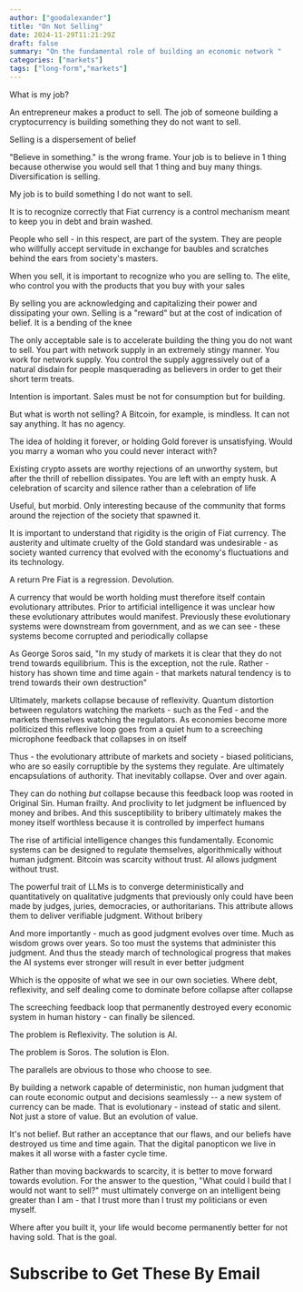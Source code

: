 ```yaml
---
author: ["goodalexander"]
title: "On Not Selling"
date: 2024-11-29T11:21:29Z
draft: false
summary: "On the fundamental role of building an economic network "
categories: ["markets"]
tags: ["long-form","markets"]
---
```

What is my job?

An entrepreneur makes a product to sell. The job of someone building a cryptocurrency is building something they do not want to sell. 

Selling is a dispersement of belief 

"Believe in something." is the wrong frame. Your job is to believe in 1 thing because otherwise you would sell that 1 thing and buy many things. Diversification is selling. 

My job is to build something I do not want to sell. 

It is to recognize correctly that Fiat currency is a control mechanism meant to keep you in debt and brain washed. 

People who sell - in this respect, are part of the system. They are people who willfully accept servitude in exchange for baubles and scratches behind the ears from society's masters. 

When you sell, it is important to recognize who you are selling to. The elite, who control you with the products that you buy with your sales

By selling you are acknowledging and capitalizing their power and dissipating your own. Selling is a "reward" but at the cost of indication of belief. It is a bending of the knee

The only acceptable sale is to accelerate building the thing you do not want to sell. You part with network supply in an extremely stingy manner. You work for network supply. You control the supply aggressively out of a natural disdain for people masquerading as believers in order to get their short term treats. 

Intention is important. Sales must be not for consumption but for building. 

But what is worth not selling? A Bitcoin, for example, is mindless. It can not say anything. It has no agency. 

The idea of holding it forever, or holding Gold forever is unsatisfying. Would you marry a woman who you could never interact with? 

Existing crypto assets are worthy rejections of an unworthy system, but after the thrill of rebellion dissipates. You are left with an empty husk. A celebration of scarcity and silence rather than a celebration of life

Useful, but morbid. Only interesting because of the community that forms around the rejection of the society that spawned it.

It is important to understand that  rigidity is the origin of Fiat currency. The austerity and ultimate cruelty of the Gold standard was undesirable - as society wanted currency that evolved with the economy's fluctuations and its technology. 

A return Pre Fiat is a regression. Devolution. 

A currency that would be worth holding must therefore itself contain evolutionary attributes. Prior to artificial intelligence it was unclear how these evolutionary attributes would manifest. Previously these evolutionary systems were downstream from government, and as we can see - these systems become corrupted and periodically collapse

As George Soros said, "In my study of markets it is clear that they do not trend towards equilibrium. This is the exception, not the rule. Rather - history has shown time and time again - that markets natural tendency is to trend towards their own destruction"

Ultimately, markets collapse because of reflexivity. Quantum distortion between regulators watching the markets - such as the Fed - and the markets themselves watching the regulators. As economies become more politicized this reflexive loop goes from a quiet hum to a screeching microphone feedback that collapses in on itself 

Thus - the evolutionary attribute of markets and society - biased politicians, who are so easily corruptible by the systems they regulate. Are ultimately encapsulations of authority. That inevitably collapse. Over and over again. 

They can do nothing *but* collapse because this feedback loop was rooted in Original Sin. Human frailty. And proclivity to let judgment be influenced by money and bribes. And this susceptibility to bribery ultimately makes the money itself worthless because it is controlled by imperfect humans 

The rise of artificial intelligence changes this fundamentally. Economic systems can be designed to regulate themselves, algorithmically without human judgment. Bitcoin was scarcity without trust. AI allows judgment without trust. 

The powerful trait of LLMs is to converge deterministically and quantitatively on qualitative judgments that previously only could have been made by judges, juries, democracies, or authoritarians. This attribute allows them to deliver verifiable judgment. Without bribery 

And more importantly - much as good judgment evolves over time. Much as wisdom grows over years. So too must the systems that administer this judgment. And thus the steady march of technological progress that makes the AI systems ever stronger will result in ever better judgment

Which is the opposite of what we see in our own societies. Where debt, reflexivity, and self dealing come to dominate before collapse after collapse 

The screeching feedback loop that permanently destroyed every economic system in human history - can finally be silenced. 

The problem is Reflexivity. The solution is AI. 

The problem is Soros. The solution is Elon.

The parallels are obvious to those who choose to see. 

By building a network capable of deterministic, non human judgment that can route economic output and decisions seamlessly -- a new system of currency can be made. That is evolutionary - instead of static and silent. Not just a store of value. But an evolution of value. 

It's not belief. But rather an acceptance that our flaws, and our beliefs have destroyed us time and time again. That the digital panopticon we live in makes it all worse with a faster cycle time.  

Rather than moving backwards to scarcity, it is better to move forward towards evolution. For the answer to the question, "What could I build that I would not want to sell?" must ultimately converge on an intelligent being greater than I am - that I trust more than I trust my politicians or even myself. 

Where after you built it, your life would become permanently better for not having sold. That is the goal.

# Subscribe to Get These By Email

<div style="height: 30vh">  
    <script 
        src="https://cdn.jsdelivr.net/ghost/signup-form@~0.2/umd/signup-form.min.js" 
        data-background-color="#2B2B2B"    
        data-text-color="#ffffff"
        data-button-color="#2d2d2d"       
        data-button-text-color="#ffffff"
        data-title="goodalexander" 
        data-description="Navigating the Post Fiat reality" 
        data-site="https://goodalexander.ghost.io/" 
        data-locale="en" 
        async>
    </script>
</div>
